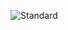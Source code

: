 ![Standard](https://user-images.githubusercontent.com/89913900/210559173-313f3f36-74aa-4a63-b1e8-f883c326f0fa.png)
